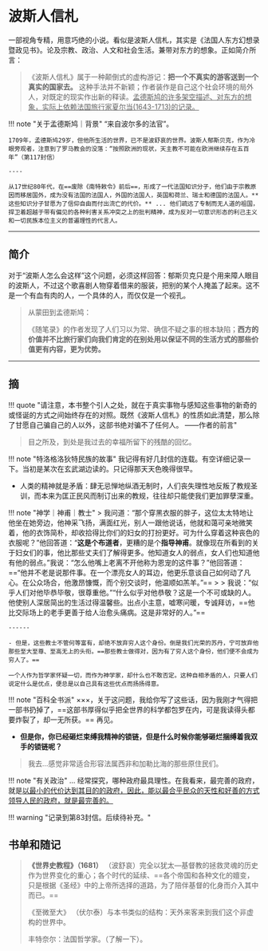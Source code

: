 # 波斯人信札

一部视角专精，用意巧绝的小说。看似是波斯人信札，其实是《法国人东方幻想录暨政见书》。论及宗教、政治、人文和社会生活。兼带对东方的想象。正如简介所言：

>《波斯人信札》属于一种颠倒式的虚构游记：**把一个不真实的游客送到一个真实的国家去。** 这种手法并不新颖；作者装作是自己这个社会环境的局外人，对既定的现实作出新的释读。<u>孟德斯鸠的许多架空描述、对东方的想象，实际上依赖法国旅行家夏尔当(1643-1713)的记录。</u>

!!! note "关于孟德斯鸠｜背景" 
    “来自波尔多的法官”。

    1709年，孟德斯鸠29岁，但他所生活的世界，已不是波舒哀的世界。波斯人郁斯贝克，作为冷眼旁观者，注意到了罗马教会的没落：“按照欧洲的现状，天主教不可能在欧洲继续存在五百年”（第117封信）

    ----

    从17世纪80年代，在==废除《南特敕令》前后==，形成了一代法国知识分子，他们由于宗教原因而移居国外，成为没有法国的法国人，外国的法国人，英国和荷兰、瑞士和德国的法国人。**这些知识分子甘愿为了信仰自由而付出流亡的代价。** ... 他们疏远了专制而无人道的祖国，捍卫着超越于带有偏见的各种利害关系冲突之上的批判精神，成为反对一切意识形态的利己主义和一切民族本位主义的普遍理性的代言人。

---

## 简介

对于“波斯人怎么会这样”这个问题，必须这样回答：郁斯贝克只是个用来障人眼目的波斯人，不过这个歌喜剧人物穿着借来的服装，把别的某个人掩盖了起来。这不是一个有血有肉的人，一个具体的人，而仅仅是一个视孔。

> 从蒙田到孟德斯鸠：
>
> 《随笔录》的作者发现了人们习以为常、确信不疑之事的根本缺陷；**西方的价值并不比旅行家们向我们肯定的在别处用以保证不同的生活方式的那些价值更有内容，更为优势。**

---

## 摘

!!! quote "请注意，本书整个引人之处，就在于真实事物与感知这些事物的新奇的或怪诞的方式之间始终存在的对照。既然《波斯人信札》的性质如此清楚，那么除了甘愿自己骗自己的人以外，这部书绝对骗不了任何人。 ——作者的前言"


> 目之所及，到处是我过去的幸福所留下的残酷的回忆。

!!! note "特洛格洛狄特民族的故事"
    我记得有好几封信的连载。有空详细记录一下。当初是某次在玄武湖边读的。只记得那天天色晚得很早。

- 人类的精神就是矛盾：肆无忌惮地纵酒无制时，人们丧失理性地反叛了教规圣训，而本来为匡正民风而制订出来的教规，往往却只能使我们更加罪孽深重。

!!! note "神学｜神甫｜教士"
    > 我问道：“那个穿黑衣服的胖子，这位太太特地让他坐在她旁边，他神采飞扬，满面红光，别人一跟他说话，他就和蔼可亲地微笑着，他的衣饰简朴，却收拾得比你们的妇女的打扮更好。可为什么穿着这种丧色的衣服呢？”他回答道：“**这是个布道者**，更糟的是个**指导神甫**。就像现在所看到的关于妇女们的事，他比那些丈夫们了解得更多。他知道女人的弱点，女人们也知道他有他的弱点。”我说：“怎么他嘴上老离不开他称为恩宠的这件事？”他回答道：==“他并不老是说那件事。在一个漂亮女人的耳边，他更乐意谈自己如何动了凡心。在公众场合，他激昂慷慨，而个别交谈时，他温顺如羔羊。”==
    > 
    > 我说：“似乎人们对他毕恭毕敬，很尊重他。”“什么似乎对他恭敬？这是一个不可或缺的人。他使别人深居简出的生活过得温馨些。出点小主意，嘘寒问暖，专诚拜访，==他比交际场上的老手更善于给人治愈头痛病。这是非常好的人。”==

    ------

    - 但是，这些教士不管何等富有，却绝不放弃穷人这个身份。倒是我们光荣的苏丹，宁可放弃他那些至大至尊、至高无上的头衔。==那些教士做得对，因为有了穷人这个身份，他们便不会成为穷人了。==

    一个人作为哲学家怀疑一切，而作为神学家，却什么也不敢否定。这种自相矛盾的人，只要人们说定什么是优点，便总是以自己具有这些优点而扬扬得意。

!!! note "百科全书派"
    ×××，关于这问题，我给你写了这些话，因为我刚才气得把一部书扔掉了，==这部书厚得似乎把全世界的科学都包罗在内，可是我读得头都要炸裂了，却一无所获。== 再见。

- **但是你，你已经砸烂束缚我精神的锁链，但是什么时候你能够砸烂捆缚着我双手的锁链呢？**

> 我去...感觉非常适合形容法属西非和加勒比海的那些原住民们。



!!! note "有关政治"
    ... 经常探究，哪种政府最具理性。在我看来，最完善的政府，就是<u>以最小的代价达到其目的的政府，因此，能以最合乎民众的天性和好善的方式领导人民的政府，就是最完善的。</u>

!!! warning "记录到第83封信。后续待补充。"


## 书单和随记

> **《世界史教程》（1681）** （波舒哀）完全以犹太—基督教的拯救灵魂的历史作为世界变化的重心；各个时代的延续、==各个帝国和各种文化的嬗变，只是根据《圣经》中的上帝所选择的道路，为了陪伴基督的化身而介入其中而已。==
>
> 《至微至大》 （伏尔泰）与本书类似的结构：天外来客来到我们这个非虚构的世界中。
>
> 丰特奈尔：法国哲学家。（了解一下）。


